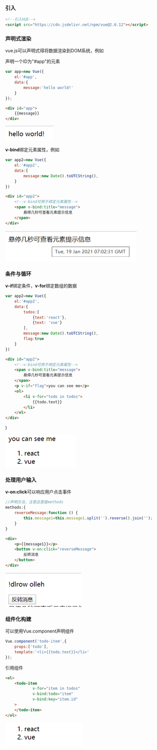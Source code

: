 ### 引入

```html
<!--引入VUE-->
<script src="https://cdn.jsdelivr.net/npm/vue@2.6.12"></script>
```

### 声明式渲染

vue.js可以声明式得将数据渲染到DOM系统，例如

声明一个ID为"#app"的元素

```javascript
var app=new Vue({
    el:'#app',
    data:{
        message:'hello world!'
    }
});
```

```html
<div id="app">
    {{message}}
</div>
```

![helloworld.png](https://github.com/1397201241/img/blob/main/helloworld.png?raw=true)

**v-bind**绑定元素属性，例如

```javascript
var app2=new Vue({
    el:'#app2',
    data:{
        message:new Date().toUTCString(),
    }
})
```

```html
<div id="app2">
    <!--v-bind可用于绑定元素属性-->
    <span v-bind:title="message">
        悬停几秒可查看元素提示信息
    </span>
</div>
```

![v-bind.png](https://github.com/1397201241/img/blob/main/v-bind.png?raw=true)

### 条件与循环

**v-if**绑定条件，**v-for**绑定数组的数据

```javascript
var app2=new Vue({
    el:'#app2',
    data:{
        todos:[
            {text:'react'},
            {text: 'vue'}
        ],
        message:new Date().toUTCString(),
        flag:true
    }
})
```

```html
<div id="app2">
    <!--v-bind可用于绑定元素属性-->
    <span v-bind:title="message">
        悬停几秒可查看元素提示信息
    </span>
    <p v-if="flag">you can see me</p>
    <ol>
        <li v-for="todo in todos">
            {{todo.text}}
        </li>
    </ol>
</div>
```

)

![v-if_v-for.png](https://github.com/1397201241/img/blob/main/v-if_v-for.png?raw=true)

### 处理用户输入

**v-on:click**可以响应用户点击事件

```javascript
//声明方法，注意这里是methods
methods:{
    reverseMessage:function () {
        this.message1=this.message1.split('').reverse().join('');
    }
}
```

```html
<div>
    <p>{{message1}}</p>
    <button v-on:click="reverseMessage">
        反转消息
    </button>
</div>
```

![v-on.png](https://github.com/1397201241/img/blob/main/v-on.png?raw=true)

### 组件化构建

可以使用Vue.component声明组件

```javascript
Vue.component('todo-item',{
    props:['todo'],
    template:'<li>{{todo.text}}</li>'
});
```

引用组件

```html
<ol>
    <todo-item
            v-for="item in todos"
            v-bind:todo="item"
            v-bind:key="item.id"
    >
    </todo-item>
</ol>
```

![component.png](https://github.com/1397201241/img/blob/main/component.png?raw=true)

